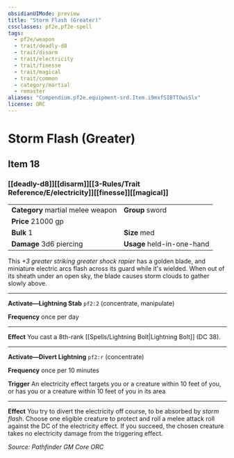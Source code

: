 ```yaml
---
obsidianUIMode: preview
title: "Storm Flash (Greater)"
cssclasses: pf2e,pf2e-spell
tags:
  - pf2e/weapon
  - trait/deadly-d8
  - trait/disarm
  - trait/electricity
  - trait/finesse
  - trait/magical
  - trait/common
  - category/martial
  - remaster
aliases: "Compendium.pf2e.equipment-srd.Item.i9mxfSIBTTOwsSlx"
license: ORC
---
```

# Storm Flash (Greater)
## Item 18
### [[deadly-d8]][[disarm]][[3-Rules/Trait Reference/E/electricity]][[finesse]][[magical]]

|  |  |
| -- | -- |
| **Category** martial melee weapon | **Group** sword |
| **Price** 21000 gp |  |
| **Bulk** 1 | **Size** med |
| **Damage** 3d6 piercing  | **Usage** held-in-one-hand |



This _+3 greater striking greater shock rapier_ has a golden blade, and miniature electric arcs flash across its guard while it's wielded. When out of its sheath under an open sky, the blade causes storm clouds to gather slowly above.

* * *

**Activate—Lightning Stab** `pf2:2` (concentrate, manipulate)

**Frequency** once per day

* * *

**Effect** You cast a 8th-rank [[Spells/Lightning Bolt|Lightning Bolt]] (DC 38).

* * *

**Activate—Divert Lightning** `pf2:r` (concentrate)

**Frequency** once per 10 minutes

**Trigger** An electricity effect targets you or a creature within 10 feet of you, or has you or a creature within 10 feet of you in its area

* * *

**Effect** You try to divert the electricity off course, to be absorbed by _storm flash_. Choose one eligible creature to protect and roll a melee attack roll against the DC of the electricity effect. If you succeed, the chosen creature takes no electricity damage from the triggering effect.

*Source: Pathfinder GM Core*
*ORC*